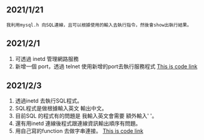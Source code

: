 ## 2021/1/21
    我利用mysql.h 向SQL連線，且可以根據使用的輸入去執行指令，然後會show出執行結果。
## 2021/2/1
1. 可透過 inetd 管理網路服務
2. 新增一個 port，透過 telnet 使用新增的port去執行服務程式
[This is code link](https://github.com/ChengFu-Ji/homework/blob/master/KAI_LUN/inetd/c_inetd.c)
## 2021/2/3
1. 透過inetd 去執行SQL程式。
2. SQL程式是做根據輸入英文 輸出中文。
3. 目前SQL 的程式有的問題是 我輸入英文會需要 額外輸入' '。
4. 還有用inetd 連線後程式跟連線資訊輸出順序有問題。
5. 用自己寫的function 去做字串連接。
[This is code link](https://github.com/ChengFu-Ji/homework/blob/master/KAI_LUN/inetd/trnasla.c)
